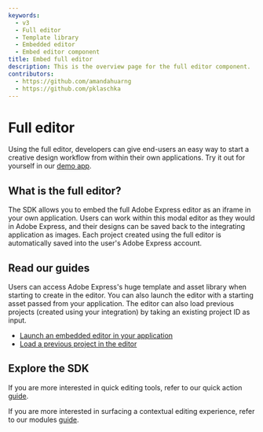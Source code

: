 ```yaml
---
keywords:
  - v3
  - Full editor
  - Template library
  - Embedded editor
  - Embed editor component
title: Embed full editor
description: This is the overview page for the full editor component.
contributors:
  - https://github.com/amandahuarng
  - https://github.com/pklaschka
---
```


# Full editor

Using the full editor, developers can give end-users an easy way to start a creative design workflow from within their own applications. Try it out for yourself in our [demo app](https://demo.expressembed.com).

## What is the full editor?

The SDK allows you to embed the full Adobe Express editor as an iframe in your own application. Users can work within this modal editor as they would in Adobe Express, and their designs can be saved back to the integrating application as images. Each project created using the full editor is automatically saved into the user's Adobe Express account.

## Read our guides

Users can access Adobe Express's huge template and asset library when starting to create in the editor. You can also launch the editor with a starting asset passed from your application. The editor can also load previous projects (created using your integration) by taking an existing project ID as input.

* [Launch an embedded editor in your application](../full-editor/create-project/index.md)
* [Load a previous project in the editor](../full-editor/edit-project/index.md)

## Explore the SDK

If you are more interested in quick editing tools, refer to our quick action [guide](../quick-actions/index.md).

If you are more interested in surfacing a contextual editing experience, refer to our modules [guide](../modules/index.md).
